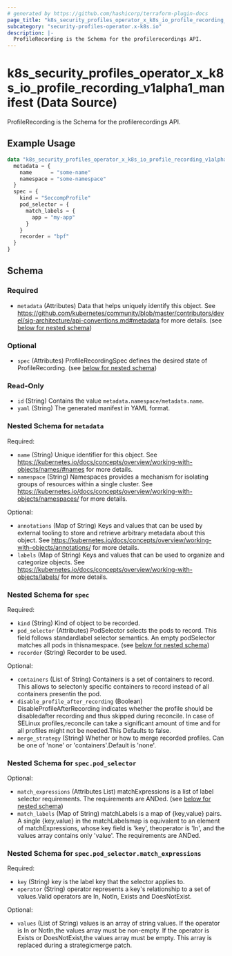 ```yaml
---
# generated by https://github.com/hashicorp/terraform-plugin-docs
page_title: "k8s_security_profiles_operator_x_k8s_io_profile_recording_v1alpha1_manifest Data Source - terraform-provider-k8s"
subcategory: "security-profiles-operator.x-k8s.io"
description: |-
  ProfileRecording is the Schema for the profilerecordings API.
---
```


# k8s_security_profiles_operator_x_k8s_io_profile_recording_v1alpha1_manifest (Data Source)

ProfileRecording is the Schema for the profilerecordings API.

## Example Usage

```terraform
data "k8s_security_profiles_operator_x_k8s_io_profile_recording_v1alpha1_manifest" "example" {
  metadata = {
    name      = "some-name"
    namespace = "some-namespace"
  }
  spec = {
    kind = "SeccompProfile"
    pod_selector = {
      match_labels = {
        app = "my-app"
      }
    }
    recorder = "bpf"
  }
}
```

<!-- schema generated by tfplugindocs -->
## Schema

### Required

- `metadata` (Attributes) Data that helps uniquely identify this object. See https://github.com/kubernetes/community/blob/master/contributors/devel/sig-architecture/api-conventions.md#metadata for more details. (see [below for nested schema](#nestedatt--metadata))

### Optional

- `spec` (Attributes) ProfileRecordingSpec defines the desired state of ProfileRecording. (see [below for nested schema](#nestedatt--spec))

### Read-Only

- `id` (String) Contains the value `metadata.namespace/metadata.name`.
- `yaml` (String) The generated manifest in YAML format.

<a id="nestedatt--metadata"></a>
### Nested Schema for `metadata`

Required:

- `name` (String) Unique identifier for this object. See https://kubernetes.io/docs/concepts/overview/working-with-objects/names/#names for more details.
- `namespace` (String) Namespaces provides a mechanism for isolating groups of resources within a single cluster. See https://kubernetes.io/docs/concepts/overview/working-with-objects/namespaces/ for more details.

Optional:

- `annotations` (Map of String) Keys and values that can be used by external tooling to store and retrieve arbitrary metadata about this object. See https://kubernetes.io/docs/concepts/overview/working-with-objects/annotations/ for more details.
- `labels` (Map of String) Keys and values that can be used to organize and categorize objects. See https://kubernetes.io/docs/concepts/overview/working-with-objects/labels/ for more details.


<a id="nestedatt--spec"></a>
### Nested Schema for `spec`

Required:

- `kind` (String) Kind of object to be recorded.
- `pod_selector` (Attributes) PodSelector selects the pods to record. This field follows standardlabel selector semantics. An empty podSelector matches all pods in thisnamespace. (see [below for nested schema](#nestedatt--spec--pod_selector))
- `recorder` (String) Recorder to be used.

Optional:

- `containers` (List of String) Containers is a set of containers to record. This allows to selectonly specific containers to record instead of all containers presentin the pod.
- `disable_profile_after_recording` (Boolean) DisableProfileAfterRecording indicates whether the profile should be disabledafter recording and thus skipped during reconcile. In case of SELinux profiles,reconcile can take a significant amount of time and for all profiles might not be needed.This Defaults to false.
- `merge_strategy` (String) Whether or how to merge recorded profiles. Can be one of 'none' or 'containers'.Default is 'none'.

<a id="nestedatt--spec--pod_selector"></a>
### Nested Schema for `spec.pod_selector`

Optional:

- `match_expressions` (Attributes List) matchExpressions is a list of label selector requirements. The requirements are ANDed. (see [below for nested schema](#nestedatt--spec--pod_selector--match_expressions))
- `match_labels` (Map of String) matchLabels is a map of {key,value} pairs. A single {key,value} in the matchLabelsmap is equivalent to an element of matchExpressions, whose key field is 'key', theoperator is 'In', and the values array contains only 'value'. The requirements are ANDed.

<a id="nestedatt--spec--pod_selector--match_expressions"></a>
### Nested Schema for `spec.pod_selector.match_expressions`

Required:

- `key` (String) key is the label key that the selector applies to.
- `operator` (String) operator represents a key's relationship to a set of values.Valid operators are In, NotIn, Exists and DoesNotExist.

Optional:

- `values` (List of String) values is an array of string values. If the operator is In or NotIn,the values array must be non-empty. If the operator is Exists or DoesNotExist,the values array must be empty. This array is replaced during a strategicmerge patch.
